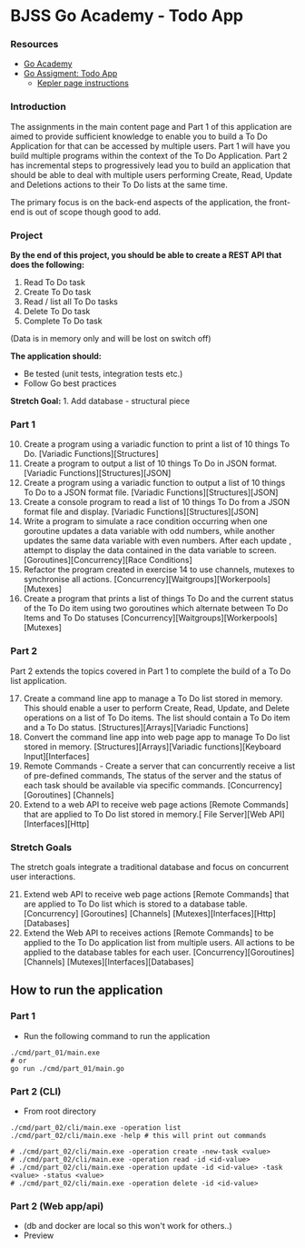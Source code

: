 # BJSS Go Academy - Todo App



### Resources
- [Go Academy](https://bjss.learnamp.com/en/learnlists/golang-academy)
- [Go Assigment: Todo App](https://bjss.learnamp.com/en/learnlists/golang-academy/items/sign-in-to-your-account-1be8a0da-f02e-416b-a8b1-2583c16905b3)
  - [Kepler page instructions](https://kepler.bjss.com/pages/viewpage.action?spaceKey=ACCPA&title=To+Do+Application)

### Introduction
The assignments in the main content page and Part 1 of this application are aimed to provide sufficient knowledge to enable you to build a To Do Application for that can be accessed by multiple users. Part 1 will have you build multiple programs within the context of the To Do Application. Part 2 has incremental steps to progressively lead you to build an application that should be able to deal with multiple users performing Create, Read, Update and Deletions actions to their To Do lists at the same time.

The primary focus is on the back-end aspects of the application, the front-end is out of scope though good to add.

### Project
**By the end of this project, you should be able to create a REST API that does the following:**
   1. Read To Do task
   2. Create To Do task
   3. Read / list all To Do tasks
   4. Delete To Do task
   5. Complete To Do task

(Data is in memory only and will be lost on switch off)

**The application should:**

- Be tested (unit tests, integration tests etc.)
- Follow Go best practices

**Stretch Goal:**
    1. Add database - structural piece

### Part 1
10. Create a program using a variadic function to print a list of 10 things To Do. [Variadic Functions][Structures]
11. Create a program to output a list of 10 things To Do in JSON format. [Variadic Functions][Structures][JSON]
12. Create a program using a variadic function to output a list of 10 things To Do to a JSON format file. [Variadic Functions][Structures][JSON]
13. Create a console program to read a list of 10 things To Do from a JSON format file and display. [Variadic Functions][Structures][JSON]
14. Write a program to simulate a race condition occurring when one goroutine updates a data variable with odd numbers, while another updates the same data variable with even numbers. After each update , attempt to display the data contained in the data variable to screen. [Goroutines][Concurrency][Race Conditions]
15. Refactor the program created in exercise 14 to use channels, mutexes to synchronise all actions. [Concurrency][Waitgroups][Workerpools][Mutexes]
16. Create a program that prints a list of things To Do and the current status of the To Do item using two goroutines which alternate between To Do Items and To Do statuses [Concurrency][Waitgroups][Workerpools][Mutexes]

### Part 2
Part 2 extends the topics covered in Part 1 to complete the build of a To Do list application.

17. Create a command line app to manage a To Do list stored in memory. This should enable a user to perform Create, Read, Update, and Delete operations on a list of To Do items. The list should contain a To Do item and a To Do status. [Structures][Arrays][Variadic Functions]
18. Convert the command line app into web page app to manage To Do list stored in memory. [Structures][Arrays][Variadic functions][Keyboard Input][Interfaces]
19. Remote Commands - Create a server that can concurrently receive a list of pre-defined commands, The status of the server and the status of each task should be available via specific commands. [Concurrency][Goroutines] [Channels]
20. Extend to a web API to receive web page actions [Remote Commands] that are applied to To Do list stored in memory.[ File Server][Web API][Interfaces][Http]

### Stretch Goals
The stretch goals integrate a traditional database and focus on concurrent user interactions.

21. Extend web API to receive web page actions [Remote Commands] that are applied to To Do list which is stored to a database table. [Concurrency] [Goroutines] [Channels] [Mutexes][Interfaces][Http][Databases]
22. Extend the Web API to receives actions [Remote Commands] to be applied to the To Do application list from multiple users. All actions to be applied to the database tables for each user. [Concurrency][Goroutines][Channels] [Mutexes][Interfaces][Databases]


## How to run the application
### Part 1
- Run the following command to run the application
```shell
./cmd/part_01/main.exe
# or
go run ./cmd/part_01/main.go
```

### Part 2 (CLI)
- From root directory
```shell
./cmd/part_02/cli/main.exe -operation list
./cmd/part_02/cli/main.exe -help # this will print out commands

# ./cmd/part_02/cli/main.exe -operation create -new-task <value>
# ./cmd/part_02/cli/main.exe -operation read -id <id-value>
# ./cmd/part_02/cli/main.exe -operation update -id <id-value> -task <value> -status <value>
# ./cmd/part_02/cli/main.exe -operation delete -id <id-value>
```

### Part 2 (Web app/api)
- (db and docker are local so this won't work for others..)
- Preview
